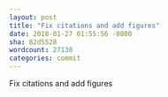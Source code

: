 ```yaml
---
layout: post
title: "Fix citations and add figures"
date: 2018-01-27 01:55:56 -0800
sha: 82d5528
wordcount: 27130
categories: commit
---
```

Fix citations and add figures
